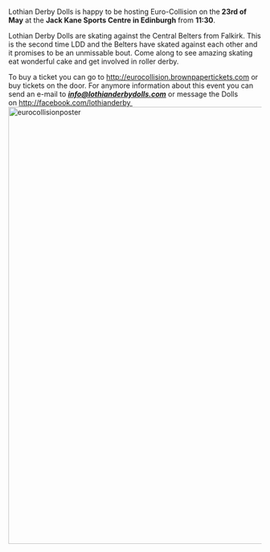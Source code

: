 <html><body><p>Lothian Derby Dolls is happy to be hosting Euro-Collision on the<strong> 23rd of May</strong> at the <strong>Jack Kane Sports Centre in Edinburgh</strong> from <strong>11:30</strong>.

Lothian Derby Dolls are skating against the Central Belters from Falkirk. This is the second time LDD and the Belters have skated against each other and it promises to be an unmissable bout.
Come along to see amazing skating eat wonderful cake and get involved in roller derby.

To buy a ticket you can go to <a class="" href="http://eurocollision.brownpapertickets.com/" target="_blank">http://eurocollision.brownpapertickets.com</a> or buy tickets on the door.
For anymore information about this event you can send an e-mail to <strong><em>info@lothianderbydolls.com</em></strong> or message the Dolls on <a href="http://facebook.com/lothianderby">http://facebook.com/lothianderby <img class="aligncenter size-large wp-image-4646" src="https://scottishrollerderbyblog.com/2015/05/eurocollisionposter.png?w=614" alt="eurocollisionposter" width="614" height="869"></a></p></body></html>
